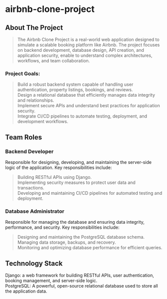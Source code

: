 # airbnb-clone-project
## About The Project
> The Airbnb Clone Project is a real-world web application designed to simulate a scalable booking platform like Airbnb. The project focuses on backend development, database design, API creation, and application security, enable to understand complex architectures, workflows, and team collaboration.
### Project Goals:
> Build a robust backend system capable of handling user authentication, property listings, bookings, and reviews.<br>
> Design a relational database that efficiently manages data integrity and relationships.<br>
> Implement secure APIs and understand best practices for application security.<br>
> Integrate CI/CD pipelines to automate testing, deployment, and development workflows.<br>
## Team Roles
### Backend Developer 
Responsible for designing, developing, and maintaining the server-side logic of the application. Key responsibilities include:
> Building RESTful APIs using Django.<br>
> Implementing security measures to protect user data and transactions.<br>
> Developing and maintaining CI/CD pipelines for automated testing and deployment.<br>  
### Database Administrator
Responsible for managing the database and ensuring data integrity, performance, and security. Key responsibilities include:
> Designing and maintaining the PostgreSQL database schema.<br>
> Managing data storage, backups, and recovery.<br>
> Monitoring and optimizing database performance for efficient queries. <br>
## Technology Stack
Django: a web framework for building RESTful APIs, user authentication, booking management, and server-side logic.  
PostgreSQL: A powerful, open-source relational database used to store all the application data.


